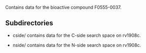 Contains data for the bioactive compound F0555-0037.

## Subdirectories

- cside/ contains data for the C-side search space on rv1908c.

- nside/ contains data for the N-side search space on rv1908c.


